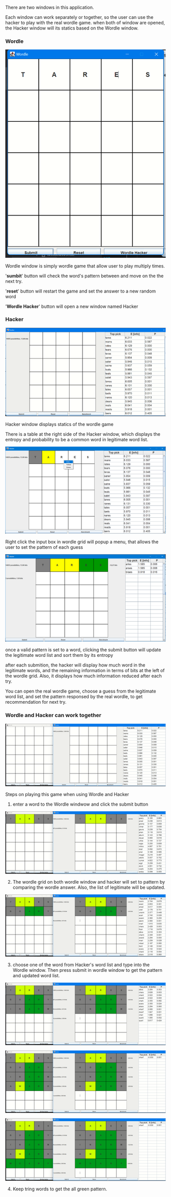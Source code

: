 There are two windows in this application. 

Each window can work separately or together, so the user can use the hacker to play with the real wordle game. when both of window are opened, the Hacker window will its statics based on the Wordle window.


### Wordle

![Alt text](./img/Screenshot_7.png)

Wordle window is simply wordle game that allow user to play multiply times.

'**sumbit**' button will check the word's pattern between and move on the the next try.

'**reset**' button will restart the game and set the answer to a new random word

'**Wordle Hacker**' button will open a new window named Hacker


### Hacker

![Alt text](./img/Screenshot_8.png)

Hacker window displays statics of the wordle game

There is a table at the right side of the Hacker window, which displays the entropy and probability to be a common word in legitimate word list.

![Alt text](./img/Screenshot_9.png)

Right click the input box in wordle grid will popup a menu, that allows the user to set the pattern of each guess

![Alt text](./img/Screenshot_10.png)

once a valid pattern is set to a word, clicking the submit button will update the legitimate word list and sort them by its entropy

after each submition, the hacker will display how much word in the legitimate words, and the remaining information in terms of bits at the left of the wordle grid. Also, it displays how much information reduced after each try.

You can open the real wordle game, choose a guess from the legitimate word list, and set the pattern responsed by the real wordle, to get recommendation for next try.

### Wordle and Hacker can work together

![Alt text](./img/steps/step_0.png)

Steps on playing this game when using Wordle and Hacker

1. enter a word to the Wordle windwow and click the submit button

![Alt text](./img/steps/step_1.png)

2. The wordle grid on both wordle window and hacker will set to pattern by comparing the wordle answer. Also, the list of legitimate will be updated. 

![Alt text](./img/steps/step_2.png)

3. choose one of the word from Hacker's word list and type into the Wordle window. Then press submit in wordle window to get the pattern and updated word list.

![Alt text](./img/steps/step_3.png)

![Alt text](./img/steps/step_4.png)

![Alt text](./img/steps/step_5.png)

4. Keep tring words to get the all green pattern.
